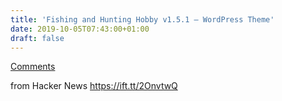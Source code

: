 ```yaml
---
title: 'Fishing and Hunting Hobby v1.5.1 – WordPress Theme'
date: 2019-10-05T07:43:00+01:00
draft: false
---
```


[Comments](https://news.ycombinator.com/item?id=21163760)  
  
from Hacker News https://ift.tt/2OnvtwQ